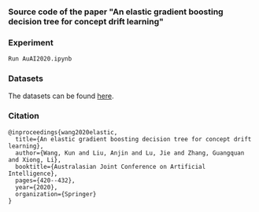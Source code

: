 ### Source code of the paper "An elastic gradient boosting decision tree for concept drift learning"
### Experiment
```
Run AuAI2020.ipynb
```
### Datasets

The datasets can be found [here](https://github.com/kunkun111/AJCAI-eGBDT).

### Citation
```
@inproceedings{wang2020elastic,
  title={An elastic gradient boosting decision tree for concept drift learning},
  author={Wang, Kun and Liu, Anjin and Lu, Jie and Zhang, Guangquan and Xiong, Li},
  booktitle={Australasian Joint Conference on Artificial Intelligence},
  pages={420--432},
  year={2020},
  organization={Springer}
}
```
